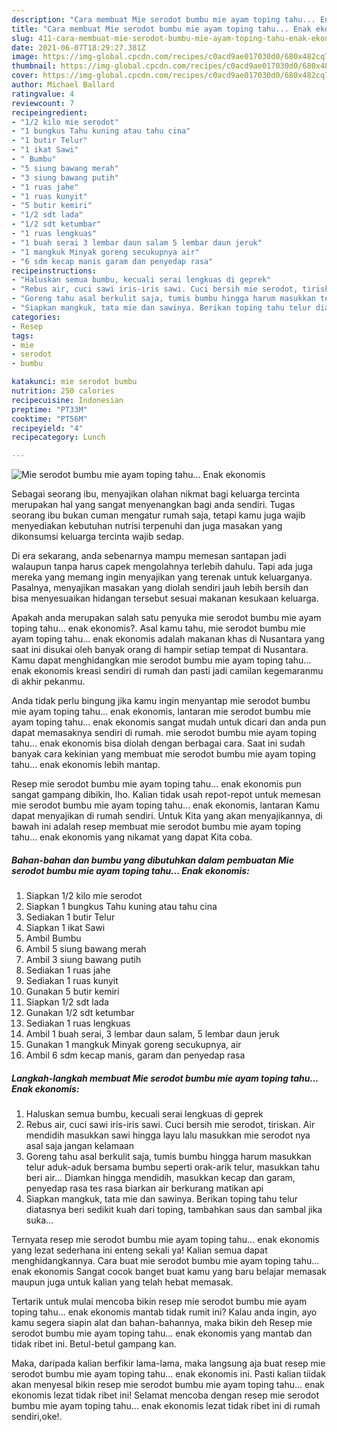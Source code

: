 ```yaml
---
description: "Cara membuat Mie serodot bumbu mie ayam toping tahu... Enak ekonomis Sederhana Untuk Jualan"
title: "Cara membuat Mie serodot bumbu mie ayam toping tahu... Enak ekonomis Sederhana Untuk Jualan"
slug: 411-cara-membuat-mie-serodot-bumbu-mie-ayam-toping-tahu-enak-ekonomis-sederhana-untuk-jualan
date: 2021-06-07T18:29:27.381Z
image: https://img-global.cpcdn.com/recipes/c0acd9ae017030d0/680x482cq70/mie-serodot-bumbu-mie-ayam-toping-tahu-enak-ekonomis-foto-resep-utama.jpg
thumbnail: https://img-global.cpcdn.com/recipes/c0acd9ae017030d0/680x482cq70/mie-serodot-bumbu-mie-ayam-toping-tahu-enak-ekonomis-foto-resep-utama.jpg
cover: https://img-global.cpcdn.com/recipes/c0acd9ae017030d0/680x482cq70/mie-serodot-bumbu-mie-ayam-toping-tahu-enak-ekonomis-foto-resep-utama.jpg
author: Michael Ballard
ratingvalue: 4
reviewcount: 7
recipeingredient:
- "1/2 kilo mie serodot"
- "1 bungkus Tahu kuning atau tahu cina"
- "1 butir Telur"
- "1 ikat Sawi"
- " Bumbu"
- "5 siung bawang merah"
- "3 siung bawang putih"
- "1 ruas jahe"
- "1 ruas kunyit"
- "5 butir kemiri"
- "1/2 sdt lada"
- "1/2 sdt ketumbar"
- "1 ruas lengkuas"
- "1 buah serai 3 lembar daun salam 5 lembar daun jeruk"
- "1 mangkuk Minyak goreng secukupnya air"
- "6 sdm kecap manis garam dan penyedap rasa"
recipeinstructions:
- "Haluskan semua bumbu, kecuali serai lengkuas di geprek"
- "Rebus air, cuci sawi iris-iris sawi. Cuci bersih mie serodot, tiriskan. Air mendidih masukkan sawi hingga layu lalu masukkan mie serodot nya asal saja jangan kelamaan"
- "Goreng tahu asal berkulit saja, tumis bumbu hingga harum masukkan telur aduk-aduk bersama bumbu seperti orak-arik telur, masukkan tahu beri air... Diamkan hingga mendidih, masukkan kecap dan garam, penyedap rasa tes rasa biarkan air berkurang matikan api"
- "Siapkan mangkuk, tata mie dan sawinya. Berikan toping tahu telur diatasnya beri sedikit kuah dari toping, tambahkan saus dan sambal jika suka..."
categories:
- Resep
tags:
- mie
- serodot
- bumbu

katakunci: mie serodot bumbu 
nutrition: 250 calories
recipecuisine: Indonesian
preptime: "PT33M"
cooktime: "PT56M"
recipeyield: "4"
recipecategory: Lunch

---
```



![Mie serodot bumbu mie ayam toping tahu... Enak ekonomis](https://img-global.cpcdn.com/recipes/c0acd9ae017030d0/680x482cq70/mie-serodot-bumbu-mie-ayam-toping-tahu-enak-ekonomis-foto-resep-utama.jpg)

Sebagai seorang ibu, menyajikan olahan nikmat bagi keluarga tercinta merupakan hal yang sangat menyenangkan bagi anda sendiri. Tugas seorang ibu bukan cuman mengatur rumah saja, tetapi kamu juga wajib menyediakan kebutuhan nutrisi terpenuhi dan juga masakan yang dikonsumsi keluarga tercinta wajib sedap.

Di era  sekarang, anda sebenarnya mampu memesan santapan jadi walaupun tanpa harus capek mengolahnya terlebih dahulu. Tapi ada juga mereka yang memang ingin menyajikan yang terenak untuk keluarganya. Pasalnya, menyajikan masakan yang diolah sendiri jauh lebih bersih dan bisa menyesuaikan hidangan tersebut sesuai makanan kesukaan keluarga. 



Apakah anda merupakan salah satu penyuka mie serodot bumbu mie ayam toping tahu... enak ekonomis?. Asal kamu tahu, mie serodot bumbu mie ayam toping tahu... enak ekonomis adalah makanan khas di Nusantara yang saat ini disukai oleh banyak orang di hampir setiap tempat di Nusantara. Kamu dapat menghidangkan mie serodot bumbu mie ayam toping tahu... enak ekonomis kreasi sendiri di rumah dan pasti jadi camilan kegemaranmu di akhir pekanmu.

Anda tidak perlu bingung jika kamu ingin menyantap mie serodot bumbu mie ayam toping tahu... enak ekonomis, lantaran mie serodot bumbu mie ayam toping tahu... enak ekonomis sangat mudah untuk dicari dan anda pun dapat memasaknya sendiri di rumah. mie serodot bumbu mie ayam toping tahu... enak ekonomis bisa diolah dengan berbagai cara. Saat ini sudah banyak cara kekinian yang membuat mie serodot bumbu mie ayam toping tahu... enak ekonomis lebih mantap.

Resep mie serodot bumbu mie ayam toping tahu... enak ekonomis pun sangat gampang dibikin, lho. Kalian tidak usah repot-repot untuk memesan mie serodot bumbu mie ayam toping tahu... enak ekonomis, lantaran Kamu dapat menyajikan di rumah sendiri. Untuk Kita yang akan menyajikannya, di bawah ini adalah resep membuat mie serodot bumbu mie ayam toping tahu... enak ekonomis yang nikamat yang dapat Kita coba.

<!--inarticleads1-->

##### Bahan-bahan dan bumbu yang dibutuhkan dalam pembuatan Mie serodot bumbu mie ayam toping tahu... Enak ekonomis:

1. Siapkan 1/2 kilo mie serodot
1. Siapkan 1 bungkus Tahu kuning atau tahu cina
1. Sediakan 1 butir Telur
1. Siapkan 1 ikat Sawi
1. Ambil  Bumbu
1. Ambil 5 siung bawang merah
1. Ambil 3 siung bawang putih
1. Sediakan 1 ruas jahe
1. Sediakan 1 ruas kunyit
1. Gunakan 5 butir kemiri
1. Siapkan 1/2 sdt lada
1. Gunakan 1/2 sdt ketumbar
1. Sediakan 1 ruas lengkuas
1. Ambil 1 buah serai, 3 lembar daun salam, 5 lembar daun jeruk
1. Gunakan 1 mangkuk Minyak goreng secukupnya, air
1. Ambil 6 sdm kecap manis, garam dan penyedap rasa




<!--inarticleads2-->

##### Langkah-langkah membuat Mie serodot bumbu mie ayam toping tahu... Enak ekonomis:

1. Haluskan semua bumbu, kecuali serai lengkuas di geprek
1. Rebus air, cuci sawi iris-iris sawi. Cuci bersih mie serodot, tiriskan. Air mendidih masukkan sawi hingga layu lalu masukkan mie serodot nya asal saja jangan kelamaan
1. Goreng tahu asal berkulit saja, tumis bumbu hingga harum masukkan telur aduk-aduk bersama bumbu seperti orak-arik telur, masukkan tahu beri air... Diamkan hingga mendidih, masukkan kecap dan garam, penyedap rasa tes rasa biarkan air berkurang matikan api
1. Siapkan mangkuk, tata mie dan sawinya. Berikan toping tahu telur diatasnya beri sedikit kuah dari toping, tambahkan saus dan sambal jika suka...




Ternyata resep mie serodot bumbu mie ayam toping tahu... enak ekonomis yang lezat sederhana ini enteng sekali ya! Kalian semua dapat menghidangkannya. Cara buat mie serodot bumbu mie ayam toping tahu... enak ekonomis Sangat cocok banget buat kamu yang baru belajar memasak maupun juga untuk kalian yang telah hebat memasak.

Tertarik untuk mulai mencoba bikin resep mie serodot bumbu mie ayam toping tahu... enak ekonomis mantab tidak rumit ini? Kalau anda ingin, ayo kamu segera siapin alat dan bahan-bahannya, maka bikin deh Resep mie serodot bumbu mie ayam toping tahu... enak ekonomis yang mantab dan tidak ribet ini. Betul-betul gampang kan. 

Maka, daripada kalian berfikir lama-lama, maka langsung aja buat resep mie serodot bumbu mie ayam toping tahu... enak ekonomis ini. Pasti kalian tiidak akan menyesal bikin resep mie serodot bumbu mie ayam toping tahu... enak ekonomis lezat tidak ribet ini! Selamat mencoba dengan resep mie serodot bumbu mie ayam toping tahu... enak ekonomis lezat tidak ribet ini di rumah sendiri,oke!.


